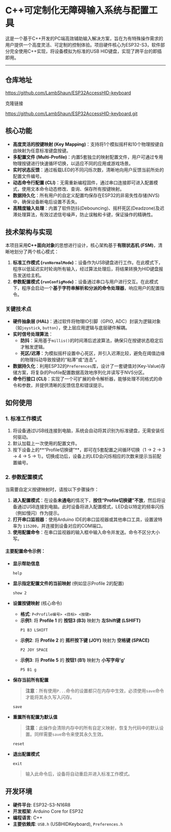 # C++可定制化无障碍输入系统与配置工具

这是一个基于C++开发的PC端高效辅助输入解决方案，旨在为有特殊操作需求的用户提供一个高度灵活、可定制的控制体验。项目硬件核心为ESP32-S3，软件部分完全使用C++实现，将设备模拟为标准的USB HID键盘，实现了跨平台的即插即用。

---

## 仓库地址

<https://github.com/LambShaun/ESP32AccessHID-keyboard>

克隆链接 

<https://github.com/LambShaun/ESP32AccessHID-keyboard.git>

## 核心功能

* **高度灵活的按键映射 (Key Mapping)**：支持将1个模拟摇杆和10个物理按键自由映射为任意标准键盘按键。
* **多配置文件 (Multi-Profile)**：内置5套独立的映射配置文件，用户可通过专用物理按键进行快速循环切换，以适应不同的应用或游戏场景。
* **实时状态反馈**：通过板载LED的不同闪烁次数，清晰地向用户反馈当前所处的配置文件编号。
* **动态命令行配置 (CLI)**：无需重新编程固件，通过串口连接即可进入配置模式，使用文本命令动态修改、查询、保存所有按键映射。
* **数据持久化**：所有用户的自定义配置均保存在ESP32的非易失性存储(NVS)中，确保设备断电后设置不丢失。
* **高精度输入处理**：内置了软件防抖(Debouncing)、摇杆死区(Deadzone)及迟滞处理算法，有效过滤信号噪声，防止误触和卡键，保证操作的精确性。

## 技术架构与实现

本项目采用**C++面向对象**的思想进行设计，核心架构基于**有限状态机 (FSM)**，清晰地划分了两个核心模式：

1.  **标准工作模式 (`runNormalMode`)**：设备作为USB键盘进行工作。在此模式下，程序以低延迟实时轮询所有输入，经过算法处理后，将结果转换为HID键盘报告发送给主机。
2.  **参数配置模式 (`runConfigMode`)**：设备通过串口与用户进行交互。在此模式下，程序会启动一个**基于字符串解析和分派的命令处理器**，响应用户的配置指令。

### 关键技术点
* **硬件抽象层 (HAL)**：通过软件将物理IO引脚（GPIO, ADC）封装为逻辑对象（如`joystick`, `button`），使上层应用逻辑与底层硬件解耦。
* **实时信号处理算法**：
    * **防抖**：采用基于`millis()`的时间滞后滤波算法，确保只在按键状态稳定后才触发逻辑。
    * **死区/迟滞**：为模拟摇杆设置中心死区，并引入迟滞比较，避免在阈值边缘的物理抖动导致按键的“粘滞”或“连击”。
* **数据持久化**：利用ESP32的`Preferences`库，设计了一套键值对(Key-Value)存储方案，将复杂的Profile配置数据高效地序列化并读写于NVS分区。
* **命令行接口 (CLI)**：实现了一个可扩展的命令解析器，能够处理不同格式的命令和参数，并提供清晰的反馈信息和错误提示。

## 如何使用

### 1. 标准工作模式

1.  将设备通过USB线连接到电脑，系统会自动将其识别为标准键盘，无需安装任何驱动。
2.  默认加载上一次使用的配置文件。
3.  按下设备上的**“Profile切换键”**，即可在5套配置之间循环切换（1 -> 2 -> 3 -> 4 -> 5 -> 1）。切换成功后，设备上的LED会闪烁相应的次数来提示当前配置编号。

### 2. 参数配置模式

当需要自定义按键映射时，请按以下步骤操作：

1.  **进入配置模式**：在设备**未通电**的情况下，**按住“Profile切换键”不放**，然后将设备通过USB连接到电脑。此时设备将进入配置模式，LED会以特定的频率闪烁（例如慢闪）作为提示。
2.  **打开串口监视器**：使用Arduino IDE的串口监视器或其他串口工具，设置波特率为 `115200`，并连接到设备对应的COM端口。
3.  **使用配置命令**：在串口监视器的输入框中输入命令并发送。命令不区分大小写。

#### 主要配置命令示例：

* **显示帮助信息**
    ```
    help
    ```

* **显示指定配置文件的当前映射** (例如显示Profile 2的配置)
    ```
    show 2
    ```

* **设置按键映射** (核心命令)
    * **格式**: `P<Profile编号> <目标> <按键>`
    * **示例1**: 将 **Profile 1** 的 **按钮3 (B3)** 映射为 **左Shift键 (LSHIFT)**
        ```
        P1 B3 LSHIFT
        ```
    * **示例2**: 将 **Profile 2** 的 **摇杆按下键 (JOY)** 映射为 **空格键 (SPACE)**
        ```
        P2 JOY SPACE
        ```
    * **示例3**: 将 **Profile 5** 的 **按钮1 (B1)** 映射为 **小写字母'g'**
        ```
        P5 B1 g
        ```

* **保存当前所有配置**
    > **注意**：所有使用`P...`命令的设置都只在内存中生效，必须使用`save`命令才能将其永久写入闪存。
    ```
    save
    ```

* **重置所有配置为默认值**
    > **注意**：此操作会清除内存中的所有自定义映射，恢复为代码中的默认设置。同样需要`save`命令来使其永久生效。
    ```
    reset
    ```
* **退出配置模式**
    ```
    exit
    ```
    > 输入此命令后，设备将自动重启并进入标准工作模式。

## 开发环境

* **硬件平台**: ESP32-S3-N16R8
* **开发框架**: Arduino Core for ESP32
* **编程语言**: C++
* **主要依赖库**: `USB.h` (USBHIDKeyboard), `Preferences.h`